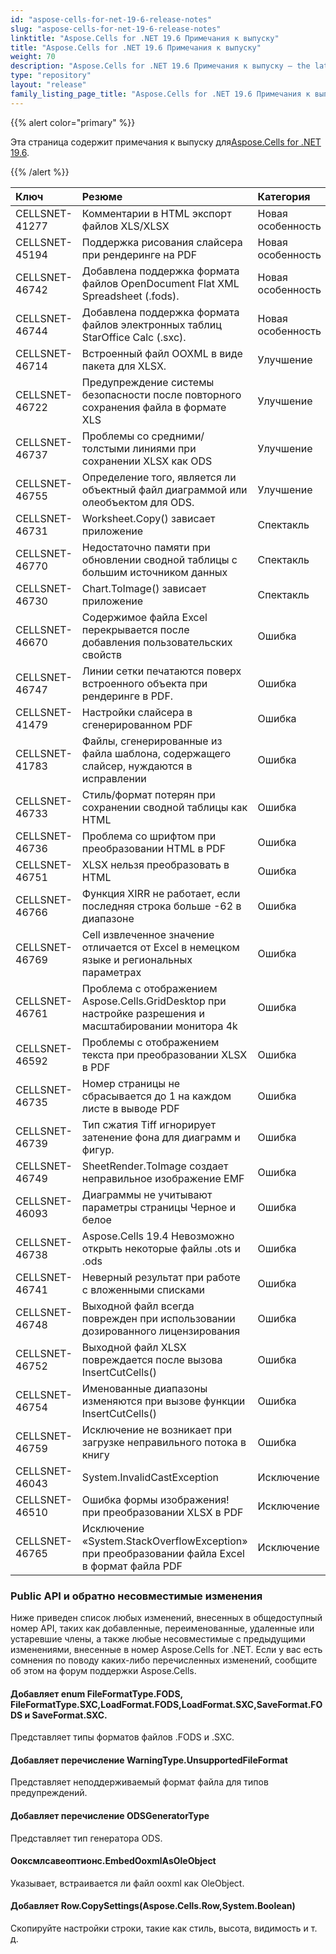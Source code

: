 ```yaml
---
id: "aspose-cells-for-net-19-6-release-notes"
slug: "aspose-cells-for-net-19-6-release-notes"
linktitle: "Aspose.Cells for .NET 19.6 Примечания к выпуску"
title: "Aspose.Cells for .NET 19.6 Примечания к выпуску"
weight: 70
description: "Aspose.Cells for .NET 19.6 Примечания к выпуску – the latest updates and fixes."
type: "repository"
layout: "release"
family_listing_page_title: "Aspose.Cells for .NET 19.6 Примечания к выпуску"
---
```

{{% alert color="primary" %}} 

 Эта страница содержит примечания к выпуску для[Aspose.Cells for .NET 19.6](https://www.nuget.org/packages/Aspose.Cells/19.6.0).

{{% /alert %}} 

|**Ключ**|**Резюме**|**Категория**|
|:- |:- |:- |
|CELLSNET-41277|Комментарии в HTML экспорт файлов XLS/XLSX|Новая особенность|
|CELLSNET-45194|Поддержка рисования слайсера при рендеринге на PDF|Новая особенность|
|CELLSNET-46742|Добавлена поддержка формата файлов OpenDocument Flat XML Spreadsheet (.fods).|Новая особенность|
|CELLSNET-46744|Добавлена поддержка формата файлов электронных таблиц StarOffice Calc (.sxc).|Новая особенность|
|CELLSNET-46714|Встроенный файл OOXML в виде пакета для XLSX.|Улучшение|
|CELLSNET-46722|Предупреждение системы безопасности после повторного сохранения файла в формате XLS|Улучшение|
|CELLSNET-46737|Проблемы со средними/толстыми линиями при сохранении XLSX как ODS|Улучшение|
|CELLSNET-46755|Определение того, является ли объектный файл диаграммой или олеобъектом для ODS.|Улучшение|
|CELLSNET-46731|Worksheet.Copy() зависает приложение|Спектакль|
|CELLSNET-46770|Недостаточно памяти при обновлении сводной таблицы с большим источником данных|Спектакль|
|CELLSNET-46730|Chart.ToImage() зависает приложение|Спектакль|
|CELLSNET-46670|Содержимое файла Excel перекрывается после добавления пользовательских свойств|Ошибка|
|CELLSNET-46747|Линии сетки печатаются поверх встроенного объекта при рендеринге в PDF.|Ошибка|
|CELLSNET-41479|Настройки слайсера в сгенерированном PDF|Ошибка|
|CELLSNET-41783|Файлы, сгенерированные из файла шаблона, содержащего слайсер, нуждаются в исправлении|Ошибка|
|CELLSNET-46733|Стиль/формат потерян при сохранении сводной таблицы как HTML|Ошибка|
|CELLSNET-46736|Проблема со шрифтом при преобразовании HTML в PDF|Ошибка|
|CELLSNET-46751|XLSX нельзя преобразовать в HTML|Ошибка|
|CELLSNET-46766|Функция XIRR не работает, если последняя строка больше -62 в диапазоне|Ошибка|
|CELLSNET-46769|Cell извлеченное значение отличается от Excel в немецком языке и региональных параметрах|Ошибка|
|CELLSNET-46761|Проблема с отображением Aspose.Cells.GridDesktop при настройке разрешения и масштабировании монитора 4k|Ошибка|
|CELLSNET-46592|Проблемы с отображением текста при преобразовании XLSX в PDF|Ошибка|
|CELLSNET-46735|Номер страницы не сбрасывается до 1 на каждом листе в выводе PDF|Ошибка|
|CELLSNET-46739|Тип сжатия Tiff игнорирует затенение фона для диаграмм и фигур.|Ошибка|
|CELLSNET-46749|SheetRender.ToImage создает неправильное изображение EMF|Ошибка|
|CELLSNET-46093|Диаграммы не учитывают параметры страницы Черное и белое|Ошибка|
|CELLSNET-46738|Aspose.Cells 19.4 Невозможно открыть некоторые файлы .ots и .ods|Ошибка|
|CELLSNET-46741|Неверный результат при работе с вложенными списками|Ошибка|
|CELLSNET-46748|Выходной файл всегда поврежден при использовании дозированного лицензирования|Ошибка|
|CELLSNET-46752|Выходной файл XLSX повреждается после вызова InsertCutCells()|Ошибка|
|CELLSNET-46754|Именованные диапазоны изменяются при вызове функции InsertCutCells()|Ошибка|
|CELLSNET-46759|Исключение не возникает при загрузке неправильного потока в книгу|Ошибка|
|CELLSNET-46043|System.InvalidCastException|Исключение|
|CELLSNET-46510|Ошибка формы изображения! при преобразовании XLSX в PDF|Исключение|
|CELLSNET-46765|Исключение «System.StackOverflowException» при преобразовании файла Excel в формат файла PDF|Исключение|
### **Public API и обратно несовместимые изменения**
Ниже приведен список любых изменений, внесенных в общедоступный номер API, таких как добавленные, переименованные, удаленные или устаревшие члены, а также любые несовместимые с предыдущими изменениями, внесенные в номер Aspose.Cells for .NET. Если у вас есть сомнения по поводу каких-либо перечисленных изменений, сообщите об этом на форум поддержки Aspose.Cells.
#### **Добавляет enum FileFormatType.FODS, FileFormatType.SXC,LoadFormat.FODS,LoadFormat.SXC,SaveFormat.FODS и SaveFormat.SXC.**
Представляет типы форматов файлов .FODS и .SXC.
#### **Добавляет перечисление WarningType.UnsupportedFileFormat**
Представляет неподдерживаемый формат файла для типов предупреждений.
#### **Добавляет перечисление ODSGeneratorType**
Представляет тип генератора ODS.
#### **Ооксмлсавеоптионс.EmbedOoxmlAsOleObject**
Указывает, встраивается ли файл ooxml как OleObject.
#### **Добавляет Row.CopySettings(Aspose.Cells.Row,System.Boolean)**
Скопируйте настройки строки, такие как стиль, высота, видимость и т. д.
